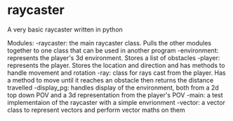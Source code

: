 # raycaster
A very basic raycaster written in python

Modules:
-raycaster:
  the main raycaster class. Pulls the other modules together to one class that can be used in another program
-environment:
  represents the player's 3d environment. Stores a list of obstacles
-player:
  represents the player. Stores the location and direction and has methods to handle movement and rotation
 -ray:
  class for rays cast from the player. Has a method to move until it reaches an obstacle then returns the distance travelled
-display_pg:
  handles display of the environment, both from a 2d top down POV and a 3d representation from the player's POV
-main:
  a test implementaion of the raycaster with a simple envrionment
-vector:
  a vector class to represent vectors and perform vector maths on them

